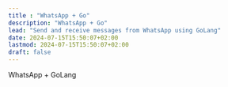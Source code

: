 ```yaml
---
title : "WhatsApp + Go"
description: "WhatsApp + Go"
lead: "Send and receive messages from WhatsApp using GoLang"
date: 2024-07-15T15:50:07+02:00
lastmod: 2024-07-15T15:50:07+02:00
draft: false
---
```

WhatsApp + GoLang

